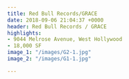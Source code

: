 ```yaml
---
title: Red Bull Records/GRACE
date: 2018-09-06 21:04:37 +0000
header: Red Bull Records / GRACE
highlights:
- 9044 Melrose Avenue, West Hollywood
- 18,000 SF
image_1: "/images/G2-1.jpg"
image_2: "/images/G1-1.jpg"

---
```

